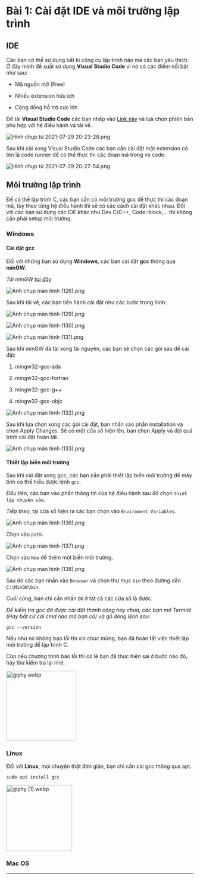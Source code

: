 # Bài 1: Cài đặt IDE và môi trường lập trình

## IDE

Các bạn có thể sử dụng bất kì công cụ lập trình nào mà các bạn yêu thích. Ở đây mình đề xuất sử dụng **Visual Studio Code** vì nó có các điểm nổi bật như sau:

- Mã nguồn mở (Free)

- Nhiều extension hữu ích

- Cộng đồng hỗ trợ cực lớn

Để tải **Visual Studio Code** các bạn nhấp vào [Link này](https://code.visualstudio.com/) và lựa chọn phiên bản phù hợp với hệ điều hành và tải về.

![Hình chụp từ 2021-07-29 20-23-28.png](https://raw.githubusercontent.com/thangved/images/main/2021/07/29-20-23-35-H%C3%ACnh%20ch%E1%BB%A5p%20t%E1%BB%AB%202021-07-29%2020-23-28.png)

Sau khi cài xong Visual Studio Code các bạn cần cài đặt một extension có tên là code runner để có thể thực thi các đoạn mã trong vs code.

![Hình chụp từ 2021-07-29 20-27-54.png](https://raw.githubusercontent.com/thangved/images/main/2021/07/29-20-28-08-H%C3%ACnh%20ch%E1%BB%A5p%20t%E1%BB%AB%202021-07-29%2020-27-54.png)

## Môi trường lập trình

Để có thể lập trình C, các bạn cần có môi trường gcc để thực thi các đoạn mã, tùy theo từng hệ điều hành thì sẽ có các cách cài đặt khác nhau. Đối với các bạn sử dụng các IDE khác như Dev C/C++, Code::block,... thì không cần phải setup môi trường.

### Windows

#### Cài đặt gcc

Đối với những bạn sử dụng **Windows**, các bạn cài đặt **gcc** thông qua **minGW**.

*Tải minGW [tại đây](https://sourceforge.net/projects/mingw/)*

![Ảnh chụp màn hình (126).png](https://raw.githubusercontent.com/thangved/images/main/2021/07/30-08-09-01-A%CC%89nh%20chu%CC%A3p%20ma%CC%80n%20hi%CC%80nh%20(126).png)

Sau khi tải về, các bạn tiến hành cài đặt như các bước trong hình:

![Ảnh chụp màn hình (129).png](https://raw.githubusercontent.com/thangved/images/main/2021/07/30-08-14-47-A%CC%89nh%20chu%CC%A3p%20ma%CC%80n%20hi%CC%80nh%20(129).png)

![Ảnh chụp màn hình (130).png](https://raw.githubusercontent.com/thangved/images/main/2021/07/30-08-14-54-A%CC%89nh%20chu%CC%A3p%20ma%CC%80n%20hi%CC%80nh%20(130).png)

![Ảnh chụp màn hình (131).png](https://raw.githubusercontent.com/thangved/images/main/2021/07/30-08-15-03-A%CC%89nh%20chu%CC%A3p%20ma%CC%80n%20hi%CC%80nh%20(131).png)

Sau khi minGW đã tải xong tài nguyên, các bạn sẽ chọn các gói sau để cài đặt:

1. mingw32-gcc-ada

2. mingw32-gcc-fortran

3. mingw32-gcc-g++

4. mingw32-gcc-objc

![Ảnh chụp màn hình (132).png](https://raw.githubusercontent.com/thangved/images/main/2021/07/30-08-16-36-A%CC%89nh%20chu%CC%A3p%20ma%CC%80n%20hi%CC%80nh%20(132).png)

Sau khi lựa chọn xong các gói cài đặt, bạn nhấn vào phần installation và chọn Apply Changes. Sẽ có một cửa sổ hiện lên, bạn chọn Apply và đợi quá trình cài đặt hoàn tất.

![Ảnh chụp màn hình (133).png](https://raw.githubusercontent.com/thangved/images/main/2021/07/30-08-16-52-A%CC%89nh%20chu%CC%A3p%20ma%CC%80n%20hi%CC%80nh%20(133).png)

#### Thiết lập biến môi trường

Sau khi cài đặt xong gcc, các bạn cần phải thiết lập biến môi trường để máy tính có thể hiểu được lệnh `gcc`.

*Đầu tiên*, các bạn vào phần thông tin của hệ điều hành sau đó chọn `thiết lập chuyên sâu`.

*Tiếp theo*, tại cửa sổ hiện ra các bạn chọn vào `Enviroment Variables`.

![Ảnh chụp màn hình (136).png](https://raw.githubusercontent.com/thangved/images/main/2021/07/30-08-25-11-A%CC%89nh%20chu%CC%A3p%20ma%CC%80n%20hi%CC%80nh%20(136).png)

Chọn vào `path`.

![Ảnh chụp màn hình (137).png](https://raw.githubusercontent.com/thangved/images/main/2021/07/30-08-25-15-A%CC%89nh%20chu%CC%A3p%20ma%CC%80n%20hi%CC%80nh%20(137).png)

Chọn vào `New` để thêm một biến môi trường.

![Ảnh chụp màn hình (138).png](https://raw.githubusercontent.com/thangved/images/main/2021/07/30-08-25-22-A%CC%89nh%20chu%CC%A3p%20ma%CC%80n%20hi%CC%80nh%20(138).png)

Sau đó các bạn nhấn vào `Browser` và chọn thư mục `bin` theo đường dẫn `C:\MinGW\bin`.

*Cuối cùng*, bạn chỉ cần nhấn `OK` ở tất cả các cửa sổ là được.

*Để kiểm tra gcc đã được cài đặt thành công hay chưa, các bạn mở Termial (Hay bất cứ cái cmd nào mà bạn có) và gõ dòng lệnh sau:*

```
gcc --version
```

Nếu như nó không báo lỗi thì xin chúc mừng, bạn đã hoàn tất việc thiết lập môi trường để lập trình C.

Còn nếu chương trình báo lỗi thì có lẽ bạn đã thực hiện sai ở bước nào đó, hãy thử kiểm tra lại nhé.

<img src="https://raw.githubusercontent.com/thangved/images/main/2021/07/30-08-41-36-giphy.webp" title="" alt="giphy.webp" width="188">

### Linux

Đối với **Linux**, mọi chuyện thật đơn giản, bạn chỉ cần cài gcc thông qua apt.

```
sudo apt install gcc
```

<img src="https://raw.githubusercontent.com/thangved/images/main/2021/07/30-08-43-13-giphy%20(1).webp" title="" alt="giphy (1).webp" width="177">

### Mac OS

---
